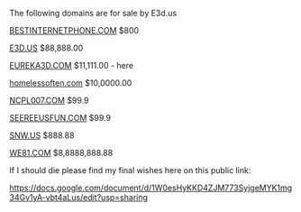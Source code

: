 The following domains are for sale by E3d.us

[BESTINTERNETPHONE.COM](http://BESTINTERNETPHONE.COM) $800

[E3D.US](http:\\E3D.US)	$88,888.00

[EUREKA3D.COM](http://EUREKA3D.COM)	$11,111.00 - here

[homelessoften.com](http://homelessoften.com)	$10,0000.00

[NCPL007.COM](http://NCPL007.COM)	$99.9

[SEEREEUSFUN.COM](http://SEEREEUSFUN.COM)	$99.9

[SNW.US](http://SNW.US)	$888.88

[WE81.COM](http://we81.com)	$8,8888,888.88

If I should die please find my final wishes here on this public link:

https://docs.google.com/document/d/1W0esHyKKD4ZJM773SyjgeMYK1mg34Gv1yA-vbt4aLus/edit?usp=sharing



